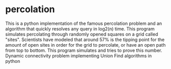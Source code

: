 # percolation
This is a python implementation of the famous percolation problem and an algorithm that quickly resolves any query in log2(n) time. This program simulates percolating through randomly opened squares on a grid called "sites". Scientists have modeled that around 57% is the tipping point for the amount of open sites in order for the grid to percolate, or have an open path from top to bottom. This program simulates and tries to prove this number.
Dynamic connectivity problem implementing Union Find algorithms in python
